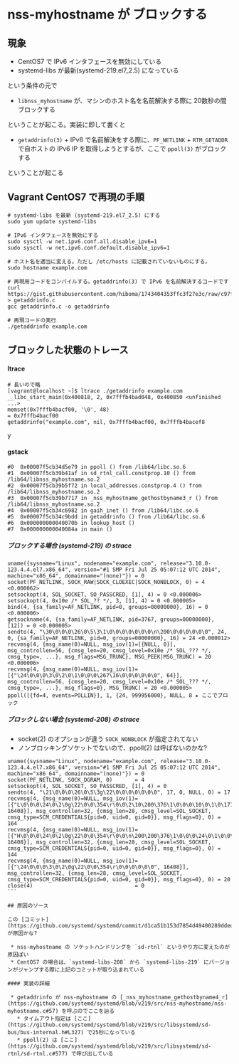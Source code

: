 # nss-myhostname が ブロックする

## 現象

 * CentOS7 で IPv6 インタフェースを無効にしている
 * systemd-libs が最新(systemd-219.el7_2.5) になっている

という条件の元で

 * `libnss_myhostname` が、マシンのホスト名を名前解決する際に 20数秒の間ブロックする

ということが起こる。実装に即して書くと

 * `getaddrinfo(3)` + IPv6 で名前解決をする際に、`PF_NETLINK` + `RTM_GETADDR` で自ホストの IPv6 IP を取得しようとするが、ここで `ppoll(3)` がブロックする

ということが起こる

## Vagrant CentOS7 で再現の手順

```
# systemd-libs を最新 (systemd-219.el7_2.5) にする
sudo yum update systemd-libs

# IPv6 インタフェースを無効にする
sudo sysctl -w net.ipv6.conf.all.disable_ipv6=1
sudo sysctl -w net.ipv6.conf.default.disable_ipv6=1

# ホスト名を適当に変える。ただし /etc/hosts に記載されていないものにする。
sudo hostname example.com

# 再現用コードをコンパイルする。getaddrinfo(3) で IPv6 を名前解決するコードです
curl https://gist.githubusercontent.com/hiboma/1743404353ffc3f27e3c/raw/c97f3e846782de24664ab06fcbe4a9cd47368ec8/getaddrinfo.c > getaddrinfo.c
gcc getaddrinfo.c -o getaddrinfo

# 再現コードの実行
./getaddrinfo example.com
```

## ブロックした状態のトレース

#### ltrace

```
# 長いので略
[vagrant@localhost ~]$ ltrace ./getaddrinfo example.com
__libc_start_main(0x400818, 2, 0x7fffb4bad048, 0x400850 <unfinished ...>
memset(0x7fffb4bacf00, '\0', 48)                                                 = 0x7fffb4bacf00
getaddrinfo("example.com", nil, 0x7fffb4bacf00, 0x7fffb4bacef8
```
y
#### gstack

```
#0  0x00007f5cb34d5e79 in ppoll () from /lib64/libc.so.6
#1  0x00007f5cb39b41af in sd_rtnl_call.constprop.10 () from /lib64/libnss_myhostname.so.2
#2  0x00007f5cb39b5f72 in local_addresses.constprop.4 () from /lib64/libnss_myhostname.so.2
#3  0x00007f5cb39b7717 in _nss_myhostname_gethostbyname3_r () from /lib64/libnss_myhostname.so.2
#4  0x00007f5cb34c6982 in gaih_inet () from /lib64/libc.so.6
#5  0x00007f5cb34c9bdd in getaddrinfo () from /lib64/libc.so.6
#6  0x000000000040070b in lookup_host ()
#7  0x000000000040084a in main ()
```

##### ブロックする場合 (systemd-219) の strace

```
uname({sysname="Linux", nodename="example.com", release="3.10.0-123.4.4.el7.x86_64", version="#1 SMP Fri Jul 25 05:07:12 UTC 2014", machine="x86_64", domainname="(none)"}) = 0
socket(PF_NETLINK, SOCK_RAW|SOCK_CLOEXEC|SOCK_NONBLOCK, 0) = 4 <0.000062>
setsockopt(4, SOL_SOCKET, SO_PASSCRED, [1], 4) = 0 <0.000006>
setsockopt(4, 0x10e /* SOL_?? */, 3, [1], 4) = 0 <0.000005>
bind(4, {sa_family=AF_NETLINK, pid=0, groups=00000000}, 16) = 0 <0.000006>
getsockname(4, {sa_family=AF_NETLINK, pid=3767, groups=00000000}, [12]) = 0 <0.000005>
sendto(4, "\30\0\0\0\26\0\5\3\1\0\0\0\0\0\0\0\n\200\0\0\0\0\0\0", 24, 0, {sa_family=AF_NETLINK, pid=0, groups=00000000}, 16) = 24 <0.000012>
recvmsg(4, {msg_name(0)=NULL, msg_iov(1)=[{NULL, 0}], msg_controllen=56, {cmsg_len=20, cmsg_level=0x10e /* SOL_??? */, cmsg_type=, ...}, msg_flags=MSG_TRUNC}, MSG_PEEK|MSG_TRUNC) = 20 <0.000006>
recvmsg(4, {msg_name(0)=NULL, msg_iov(1)=[{"\24\0\0\0\3\0\2\0\1\0\0\0\267\16\0\0\0\0\0\0", 64}], msg_controllen=56, {cmsg_len=20, cmsg_level=0x10e /* SOL_??? */, cmsg_type=, ...}, msg_flags=0}, MSG_TRUNC) = 20 <0.000005>
ppoll([{fd=4, events=POLLIN}], 1, {24, 999956000}, NULL, 8 ★ ここでブロック
```

##### ブロックしない場合 (systemd-208) の strace

 * socket(2) のオプションが違う `SOCK_NONBLOCK` が指定されてない
 * ノンブロッキングソケットでないので、ppoll(2) は呼ばないのかな?

````
uname({sysname="Linux", nodename="example.com", release="3.10.0-123.4.4.el7.x86_64", version="#1 SMP Fri Jul 25 05:07:12 UTC 2014", machine="x86_64", domainname="(none)"}) = 0
socket(PF_NETLINK, SOCK_DGRAM, 0)       = 4
setsockopt(4, SOL_SOCKET, SO_PASSCRED, [1], 4) = 0
sendto(4, "\21\0\0\0\26\0\5\3g\22\0\0\0\0\0\0\0", 17, 0, NULL, 0) = 17
recvmsg(4, {msg_name(0)=NULL, msg_iov(1)=[{"L\0\0\0\24\0\2\0g\22\0\0\354\r\0\0\2\10\200\376\1\0\0\0\10\0\1\0\177\0\0\1"..., 16408}], msg_controllen=32, {cmsg_len=28, cmsg_level=SOL_SOCKET, cmsg_type=SCM_CREDENTIALS{pid=0, uid=0, gid=0}}, msg_flags=0}, 0) = 164
recvmsg(4, {msg_name(0)=NULL, msg_iov(1)=[{"H\0\0\0\24\0\2\0g\22\0\0\354\r\0\0\n\200\200\376\1\0\0\0\24\0\1\0\0\0\0\0"..., 16408}], msg_controllen=32, {cmsg_len=28, cmsg_level=SOL_SOCKET, cmsg_type=SCM_CREDENTIALS{pid=0, uid=0, gid=0}}, msg_flags=0}, 0) = 144
recvmsg(4, {msg_name(0)=NULL, msg_iov(1)=[{"\24\0\0\0\3\0\2\0g\22\0\0\354\r\0\0\0\0\0\0", 16408}], msg_controllen=32, {cmsg_len=28, cmsg_level=SOL_SOCKET, cmsg_type=SCM_CREDENTIALS{pid=0, uid=0, gid=0}}, msg_flags=0}, 0) = 20
close(4)                                = 0
```

## 原因のソース

この [コミット](https://github.com/systemd/systemd/commit/d1ca51b153d7854d49400289ddedc7d493458f71) が原因かな?

 * nss-myhostname の ソケットハンドリングを `sd-rtnl` というやり方に変えたのが原因ぽい
 * CentOS7 の場合は、`systemd-libs-208` から `systemd-libs-219` にバージョンがジャンプする際に上記のコミットが取り込まれている

#### 実装の詳細

 * getaddrinfo が nss-myhostname の [_nss_myhostname_gethostbyname4_r](https://github.com/systemd/systemd/blob/v219/src/nss-myhostname/nss-myhostname.c#57) を呼ぶのでここを辿る
   * タイムアウト指定は [ここ](https://github.com/systemd/systemd/blob/v219/src/libsystemd/sd-bus/bus-internal.h#L327) で25秒になっている
   * ppoll(2) は [ここ](https://github.com/systemd/systemd/blob/v219/src/libsystemd/sd-rtnl/sd-rtnl.c#577) で呼び出している

